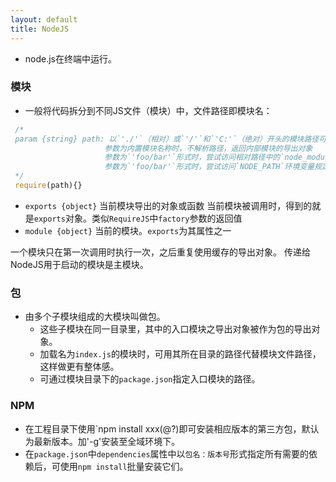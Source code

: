 ```yaml
---
layout: default
title: NodeJS
---
```


- node.js在终端中运行。

### 模块

- 一般将代码拆分到不同JS文件（模块）中，文件路径即模块名：
    
```javascript
 /*
 param {string} path: 以`'./'`（相对）或`'/'`和`'C:'`（绝对）开头的模块路径可接受js和json；`'.js'`扩展名可省略
                     参数为内置模块名称时，不解析路径，返回内部模块的导出对象
                     参数为`'foo/bar'`形式时，尝试访问相对路径中的`node_modules`目录下的参数路径
                     参数为`'foo/bar'`形式时，尝试访问`NODE_PATH`环境变量规定的路径，以';'分隔
 */
 require(path){}
```

* `exports {object}`
     当前模块导出的对象或函数
     当前模块被调用时，得到的就是`exports`对象。类似`RequireJS`中`factory`参数的返回值
* `module {object}`
     当前的模块。`exports`为其属性之一

一个模块只在第一次调用时执行一次，之后重复使用缓存的导出对象。
传递给NodeJS用于启动的模块是主模块。

### 包

- 由多个子模块组成的大模块叫做包。
    * 这些子模块在同一目录里，其中的入口模块之导出对象被作为包的导出对象。
    * 加载名为`index.js`的模块时，可用其所在目录的路径代替模块文件路径，这样做更有整体感。
    * 可通过模块目录下的`package.json`指定入口模块的路径。

### NPM

- 在工程目录下使用`npm install xxx(@<version>?)即可安装相应版本的第三方包，默认为最新版本。加'-g'安装至全域环境下。
- 在`package.json`中`dependencies`属性中以`包名：版本号`形式指定所有需要的依赖后，可使用`npm install`批量安装它们。



